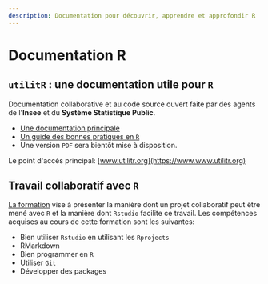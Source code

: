 ```yaml
---
description: Documentation pour découvrir, apprendre et approfondir R
---
```


# Documentation R

## `utilitR` : une documentation utile pour `R`

Documentation collaborative et au code source ouvert faite par des agents de l'**Insee** et du **Système Statistique Public**.

* [Une documentation principale](https://www.book.utilitr.org)
* [Un guide des bonnes pratiques en `R` ](https://www.pratiques.utilitr.org)
* Une version `PDF` sera bientôt mise à disposition.

Le point d'accès principal: [www.utilitr.org](https://www.www.utilitr.org)

## Travail collaboratif avec `R`

[La formation](https://linogaliana.gitlab.io/collaboratif/) vise à présenter la manière dont un projet collaboratif peut être mené avec `R` et la manière dont `Rstudio` facilite ce travail. Les compétences acquises au cours de cette formation sont les suivantes:

* Bien utiliser `Rstudio` en utilisant les `Rprojects`
* RMarkdown
* Bien programmer en `R`
* Utiliser `Git`
* Développer des packages
